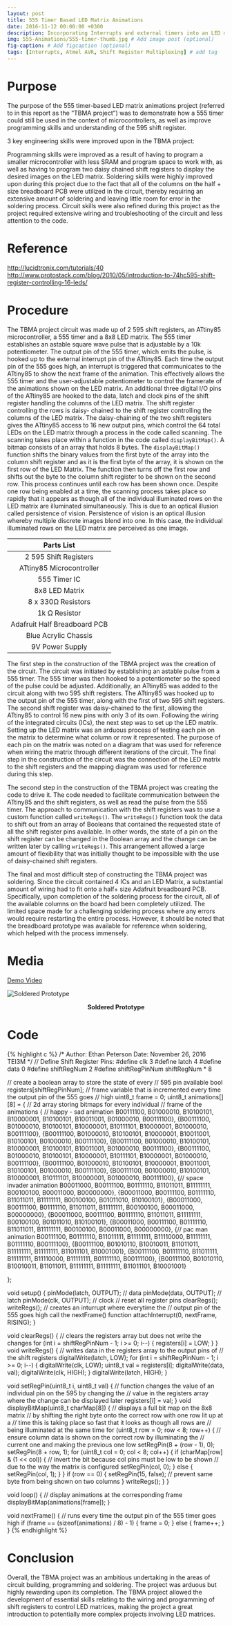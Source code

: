 ```yaml
---
layout: post
title: 555 Timer Based LED Matrix Animations
date: 2016-11-12 00:00:00 +0300
description: Incorporating Interrupts and external timers into an LED matrix project
img: 555-Animations/555-timer-thumb.jpg # Add image post (optional)
fig-caption: # Add figcaption (optional)
tags: [Interrupts, Atmel AVR, Shift Register Multiplexing] # add tag
---
```


# Purpose
The purpose of the 555 timer-based LED matrix animations project (referred to in
this report as the “TBMA project”) was to demonstrate how a 555 timer could
still be used in the context of microcontrollers, as well as improve programming
skills and understanding of the 595 shift register.

3 key engineering skills were improved upon in the TBMA project:

Programming skills were improved as a result of having to program a smaller
microcontroller with less SRAM and program space to work with, as well as having
to program two daisy chained shift registers to display the desired images on
the LED matrix. Soldering skills were highly improved upon during this project
due to the fact that all of the columns on the half + size breadboard PCB were
utilized in the circuit, thereby requiring an extensive amount of soldering and
leaving little room for error in the soldering process. Circuit skills were also
refined during this project as the project required extensive wiring and
troubleshooting of the circuit and less attention to the code.

# Reference

http://lucidtronix.com/tutorials/40
http://www.protostack.com/blog/2010/05/introduction-to-74hc595-shift-register-controlling-16-leds/

# Procedure
The TBMA project circuit was made up of 2 595 shift registers, an ATtiny85
microcontroller, a 555 timer and a 8x8 LED matrix. The 555 timer establishes an
astable square wave pulse that is adjustable by a 10k potentiometer. The output
pin of the 555 timer, which emits the pulse, is hooked up to the external
interrupt pin of the ATtiny85. Each time the output pin of the 555 goes high, an
interrupt is triggered that communicates to the ATtiny85 to show the next frame
of the animation. This effectively allows the 555 timer and the user-adjustable
potentiometer to control the framerate of the animations shown on the LED
matrix. An additional three digital I/O pins of the ATtiny85 are hooked to the
data, latch and clock pins of the shift register handling the columns of the LED
matrix. The shift register controlling the rows is daisy- chained to the shift
register controlling the columns of the LED matrix. The daisy-chaining of the
two shift registers gives the ATtiny85 access to 16 new output pins, which
control the 64 total LEDs on the LED matrix through a process in the code called
scanning. The scanning takes place within a function in the code called
`displayBitMap()`. A bitmap consists of an array that holds 8 bytes. The
`displayBitMap()` function shifts the binary values from the first byte of the
array into the column shift register and as it is the first byte of the array,
it is shown on the first row of the LED Matrix. The function then turns off the
first row and shifts out the byte to the column shift register to be shown on
the second row. This process continues until each row has been shown once.
Despite one row being enabled at a time, the scanning process takes place so
rapidly that it appears as though all of the individual illuminated rows on the
LED matrix are illuminated simultaneously. This is due to an optical illusion
called persistence of vision. Persistence of vision is an optical illusion
whereby multiple discrete images blend into one. In this case, the individual
illuminated rows on the LED matrix are perceived as one image.


|           Parts List           |
|:------------------------------:|
| 2 595 Shift Registers          |
| ATtiny85 Microcontroller       |
| 555 Timer IC                   |
| 8x8 LED Matrix                 |
| 8 x 330Ω Resistors             |
| 1k Ω Resistor                  |
| Adafruit Half Breadboard PCB   |
| Blue Acrylic Chassis           |
| 9V Power Supply                |

The first step in the construction of the TBMA project was the creation of the
circuit. The circuit was initiated by establishing an astable pulse from a 555
timer. The 555 timer was then hooked to a potentiometer so the speed of the
pulse could be adjusted. Additionally, an ATtiny85 was added to the circuit
along with two 595 shift registers. The ATtiny85 was hooked up to the output pin
of the 555 timer, along with the first of two 595 shift registers. The second
shift register was daisy-chained to the first, allowing the ATtiny85 to control
16 new pins with only 3 of its own. Following the wiring of the integrated
circuits (ICs), the next step was to set up the LED matrix. Setting up the LED
matrix was an arduous process of testing each pin on the matrix to determine
what column or row it represented. The purpose of each pin on the matrix was
noted on a diagram that was used for reference when wiring the matrix through
different iterations of the circuit. The final step in the construction of the
circuit was the connection of the LED matrix to the shift registers and the
mapping diagram was used for reference during this step.

The second step in the construction of the TBMA project was creating the code to
drive it. The code needed to facilitate communication between the ATtiny85 and
the shift registers, as well as read the pulse from the 555 timer. The approach
to communication with the shift registers was to use a custom function called
`writeRegs()`. The `writeRegs()` function took the data to shift out from an
array of Booleans that contained the requested state of all the shift register
pins available. In other words, the state of a pin on the shift register can be
changed in the Boolean array and the change can be written later by calling
`writeRegs()`. This arrangement allowed a large amount of flexibility that was
initially thought to be impossible with the use of daisy-chained shift
registers.

The final and most difficult step of constructing the TBMA project was
soldering. Since the circuit contained 4 ICs and an LED Matrix, a substantial
amount of wiring had to fit onto a half+ size Adafruit breadboard PCB.
Specifically, upon completion of the soldering process for the circuit, all of
the available columns on the board had been completely utilized. The limited
space made for a challenging soldering process where any errors would require
restarting the entire process. However, it should be noted that the breadboard
prototype was available for reference when soldering, which helped with the
process immensely.

# Media

[Demo Video](https://drive.google.com/file/d/1GH6Gq93gX_H4JwH92iHk1siyGRIAMYL1/view?usp=sharing)

![Soldered Prototype](../assets/img/555-Animations/soldered-top1.jpg)
<center><b>Soldered Prototype</b></center>

# Code
{% highlight c %}
/*
Author: Ethan Peterson
Date: November 26, 2016
TEI3M
*/
// Define Shift Register Pins:
#define clk 3
#define latch 4
#define data 0
#define shiftRegNum 2
#define shiftRegPinNum shiftRegNum * 8

// create a boolean array to store the state of every
// 595 pin available
bool registers[shiftRegPinNum];
// frame variable that is incremented every time the output pin of the 555 goes
// high
uint8_t frame = 0;
uint8_t animations[][8] = { // 2d array storing bitmaps for every individual
                            // frame of the animations
    {                       // happy - sad animation
     B00111100, B01000010, B10100101, B10000001, B10100101, B10011001,
     B01000010, B00111100},
    {B00111100, B01000010, B10100101, B10000001, B10111101, B10000001,
     B01000010, B00111100},
    {B00111100, B01000010, B10100101, B10000001, B10011001, B10100101,
     B01000010, B00111100},
    {B00111100, B01000010, B10100101, B10000001, B10100101, B10011001,
     B01000010, B00111100},
    {B00111100, B01000010, B10100101, B10000001, B10111101, B10000001,
     B01000010, B00111100},
    {B00111100, B01000010, B10100101, B10000001, B10011001, B10100101,
     B01000010, B00111100},
    {B00111100, B01000010, B10100101, B10000001, B10111101, B10000001,
     B01000010, B00111100},
    {// space invader animation
     B00011000, B00111100, B01111110, B11011011, B11111111, B00100100,
     B00011000, B00000000},
    {B00011000, B00111100, B01111110, B11011011, B11111111, B00100100,
     B01011010, B10100101},
    {B00011000, B00111100, B01111110, B11011011, B11111111, B00100100,
     B00011000, B00000000},
    {B00011000, B00111100, B01111110, B11011011, B11111111, B00100100,
     B01011010, B10100101},
    {B00011000, B00111100, B01111110, B11011011, B11111111, B00100100,
     B00011000, B00000000},
    {// pac man animation
     B00111100, B01111110, B11011111, B11111111, B11110000, B11111111,
     B01111110, B00111100},
    {B00111100, B01010110, B10010011, B11011011, B11111111, B11111111,
     B11011101, B10001001},
    {B00111100, B01111110, B11011111, B11111111, B11110000, B11111111,
     B01111110, B00111100},
    {B00111100, B01010110, B10010011, B11011011, B11111111, B11111111,
     B11011101, B10001001}

};

void setup() {
  pinMode(latch, OUTPUT); // data
  pinMode(data, OUTPUT);  // latch
  pinMode(clk, OUTPUT);   // clock
  // reset all register pins
  clearRegs();
  writeRegs();
  // creates an inturrupt where everytime the
  // output pin of the 555 goes high call the nextFrame() function
  attachInterrupt(0, nextFrame, RISING);
}

void clearRegs() { // clears the registers array but does not write the changes
  for (int i = shiftRegPinNum - 1; i >= 0; i--) {
    registers[i] = LOW;
  }
}
void writeRegs() {
  // writes data in the registers array to the output pins of
  // the shift registers
  digitalWrite(latch, LOW);
  for (int i = shiftRegPinNum - 1; i >= 0; i--) {
    digitalWrite(clk, LOW);
    uint8_t val = registers[i];
    digitalWrite(data, val);
    digitalWrite(clk, HIGH);
  }
  digitalWrite(latch, HIGH);
}

void setRegPin(uint8_t i, uint8_t val) {
  // function changes the value of an individual pin on the 595 by changing the
  // value in the registers array where the change can be displayed later
  registers[i] = val;
}
void displayBitMap(uint8_t charMap[8]) {
  // displays a full bit map on the 8x8 matrix
  // by shifting the right byte onto the correct row with one row lit up at a
  // time this is taking place so fast that it looks as though all rows are
  // being illuminated at the same time
  for (uint8_t row = 0; row < 8; row++) {
    // ensure column data is shown on the correct row by illuminating the
    // current one and making the previous one low
    setRegPin(8 + (row - 1), 0);
    setRegPin(8 + row, 1);
    for (uint8_t col = 0; col < 8; col++) {
      if (charMap[row] & (1 << col)) {
        // invert the bit because col pins must be low to be shown
        // due to the way the matrix is configured
        setRegPin(col, 0);
      } else {
        setRegPin(col, 1);
      }
    }
    if (row == 0) {
      setRegPin(15, false); // prevent same byte from being shown on two columns
    }
    writeRegs();
  }
}

void loop() {
  // display animations at the corresponding frame
  displayBitMap(animations[frame]);
}

void nextFrame() { // runs every time the output pin of the 555 timer goes high
  if (frame == (sizeof(animations) / 8) - 1) {
    frame = 0;
  } else {
    frame++;
  }
}
{% endhighlight %}

# Conclusion

Overall, the TBMA project was an ambitious undertaking in the areas of circuit
building, programming and soldering. The project was arduous but highly
rewarding upon its completion. The TBMA project allowed the development of
essential skills relating to the wiring and programming of shift registers to
control LED matrices, making the project a great introduction to potentially
more complex projects involving LED matrices.
